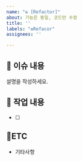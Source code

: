 ```yaml
---
name: "♻️ [Refactor]"
about: 기능은 동일, 코드만 수정
title: ''
labels: "♻️Refacor"
assignees: ''

---
```


## :bookmark_tabs: 이슈 내용
설명을 작성하세요.

## :pencil:  작업 내용
- [ ]

## :round_pushpin:ETC
- 기타사항
